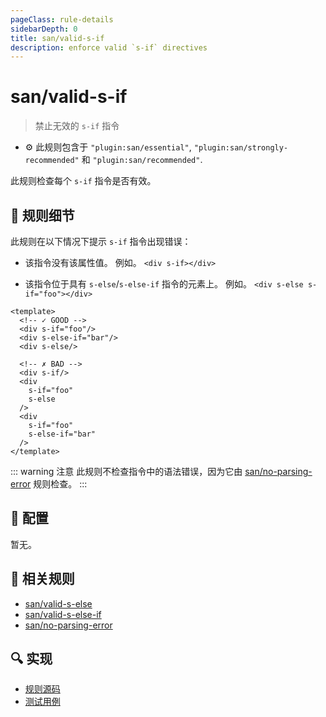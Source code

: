 ```yaml
---
pageClass: rule-details
sidebarDepth: 0
title: san/valid-s-if
description: enforce valid `s-if` directives
---
```

# san/valid-s-if
> 禁止无效的 `s-if` 指令

- :gear: 此规则包含于 `"plugin:san/essential"`, `"plugin:san/strongly-recommended"` 和 `"plugin:san/recommended"`.

此规则检查每个 `s-if` 指令是否有效。

## :book: 规则细节

此规则在以下情况下提示 `s-if` 指令出现错误：

- 该指令没有该属性值。 例如。 `<div s-if></div>`

- 该指令位于具有 `s-else`/`s-else-if` 指令的元素上。 例如。 `<div s-else s-if="foo"></div>`

<eslint-code-block :rules="{'san/valid-s-if': ['error']}">

```vue
<template>
  <!-- ✓ GOOD -->
  <div s-if="foo"/>
  <div s-else-if="bar"/>
  <div s-else/>

  <!-- ✗ BAD -->
  <div s-if/>
  <div
    s-if="foo"
    s-else
  />
  <div
    s-if="foo"
    s-else-if="bar"
  />
</template>
```

</eslint-code-block>

::: warning 注意
此规则不检查指令中的语法错误，因为它由 [san/no-parsing-error] 规则检查。
:::

## :wrench: 配置

暂无。

## :couple: 相关规则

- [san/valid-s-else]
- [san/valid-s-else-if]
- [san/no-parsing-error]

[san/valid-s-else]: ./valid-s-else.md
[san/valid-s-else-if]: ./valid-s-else-if.md
[san/no-parsing-error]: ./no-parsing-error.md

## :mag: 实现

- [规则源码](https://github.com/ecomfe/eslint-plugin-san/blob/main/lib/rules/valid-s-if.js)
- [测试用例](https://github.com/ecomfe/eslint-plugin-san/tree/main/__tests__/lib/rules/valid-s-if.test.js)
